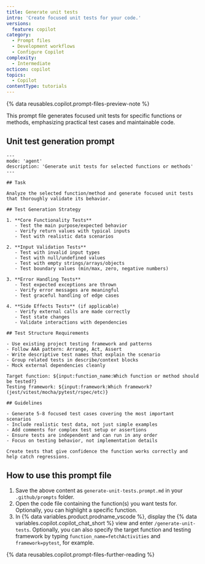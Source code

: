 ```yaml
---
title: Generate unit tests
intro: 'Create focused unit tests for your code.'
versions:
  feature: copilot
category:
  - Prompt files
  - Development workflows
  - Configure Copilot
complexity:
  - Intermediate
octicon: copilot
topics:
  - Copilot
contentType: tutorials
---
```


{% data reusables.copilot.prompt-files-preview-note %}

This prompt file generates focused unit tests for specific functions or methods, emphasizing practical test cases and maintainable code.

## Unit test generation prompt

```text copy
---
mode: 'agent'
description: 'Generate unit tests for selected functions or methods'
---

## Task

Analyze the selected function/method and generate focused unit tests that thoroughly validate its behavior.

## Test Generation Strategy

1. **Core Functionality Tests**
   - Test the main purpose/expected behavior
   - Verify return values with typical inputs
   - Test with realistic data scenarios

2. **Input Validation Tests**
   - Test with invalid input types
   - Test with null/undefined values
   - Test with empty strings/arrays/objects
   - Test boundary values (min/max, zero, negative numbers)

3. **Error Handling Tests**
   - Test expected exceptions are thrown
   - Verify error messages are meaningful
   - Test graceful handling of edge cases

4. **Side Effects Tests** (if applicable)
   - Verify external calls are made correctly
   - Test state changes
   - Validate interactions with dependencies

## Test Structure Requirements

- Use existing project testing framework and patterns
- Follow AAA pattern: Arrange, Act, Assert
- Write descriptive test names that explain the scenario
- Group related tests in describe/context blocks
- Mock external dependencies cleanly

Target function: ${input:function_name:Which function or method should be tested?}
Testing framework: ${input:framework:Which framework? (jest/vitest/mocha/pytest/rspec/etc)}

## Guidelines

- Generate 5-8 focused test cases covering the most important scenarios
- Include realistic test data, not just simple examples
- Add comments for complex test setup or assertions
- Ensure tests are independent and can run in any order
- Focus on testing behavior, not implementation details

Create tests that give confidence the function works correctly and help catch regressions.
```

## How to use this prompt file

1. Save the above content as `generate-unit-tests.prompt.md` in your `.github/prompts` folder.
1. Open the code file containing the function(s) you want tests for. Optionally, you can highlight a specific function.
1. In {% data variables.product.prodname_vscode %}, display the {% data variables.copilot.copilot_chat_short %} view and enter `/generate-unit-tests`. Optionally, you can also specify the target function and testing framework by typing `function_name=fetchActivities` and `framework=pytest`, for example.

{% data reusables.copilot.prompt-files-further-reading %}
